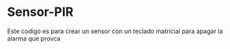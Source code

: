 # Sensor-PIR
Este codigo es para crear un sensor con un teclado matricial para apagar la alarma que provca
